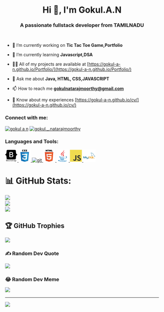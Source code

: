 <h1 align="center">Hi 👋, I'm Gokul.A.N</h1>
<h3 align="center">A passionate fullstack developer from TAMILNADU</h3>

<p align="left"> <a href="https://twitter.com/" target="blank"><img src="https://img.shields.io/twitter/follow/?logo=twitter&style=for-the-badge" alt="" /></a> </p>

- 🔭 I’m currently working on **Tic Tac Toe Game,Portfolio**

- 🌱 I’m currently learning **Javascript,DSA**

- 👨‍💻 All of my projects are available at [https://gokul-a-n.github.io/Portfolio/](https://gokul-a-n.github.io/Portfolio/)

- 💬 Ask me about **Java, HTML, CSS,JAVASCRIPT**

- 📫 How to reach me **gokulnatarajmoorthy@gmail.com**

- 📄 Know about my experiences [https://gokul-a-n.github.io/cv/](https://gokul-a-n.github.io/cv/)

<h3 align="left">Connect with me:</h3>
<p align="left">
<a href="https://www.linkedin.com/mwlite/home" target="blank"><img align="center" src="https://raw.githubusercontent.com/rahuldkjain/github-profile-readme-generator/master/src/images/icons/Social/linked-in-alt.svg" alt="gokul a n" height="30" width="40" /></a>
<a href="https://instagram.com/gokul._.natarajmoorthy" target="blank"><img align="center" src="https://raw.githubusercontent.com/rahuldkjain/github-profile-readme-generator/master/src/images/icons/Social/instagram.svg" alt="gokul._.natarajmoorthy" height="30" width="40" /></a>
</p>

<h3 align="left">Languages and Tools:</h3>
<p align="left"> <a href="https://getbootstrap.com" target="_blank" rel="noreferrer"> <img src="https://raw.githubusercontent.com/devicons/devicon/master/icons/bootstrap/bootstrap-plain-wordmark.svg" alt="bootstrap" width="40" height="40"/> </a> <a href="https://www.w3schools.com/css/" target="_blank" rel="noreferrer"> <img src="https://raw.githubusercontent.com/devicons/devicon/master/icons/css3/css3-original-wordmark.svg" alt="css3" width="40" height="40"/> </a> <a href="https://git-scm.com/" target="_blank" rel="noreferrer"> <img src="https://www.vectorlogo.zone/logos/git-scm/git-scm-icon.svg" alt="git" width="40" height="40"/> </a> <a href="https://www.w3.org/html/" target="_blank" rel="noreferrer"> <img src="https://raw.githubusercontent.com/devicons/devicon/master/icons/html5/html5-original-wordmark.svg" alt="html5" width="40" height="40"/> </a> <a href="https://www.java.com" target="_blank" rel="noreferrer"> <img src="https://raw.githubusercontent.com/devicons/devicon/master/icons/java/java-original.svg" alt="java" width="40" height="40"/> </a> <a href="https://developer.mozilla.org/en-US/docs/Web/JavaScript" target="_blank" rel="noreferrer"> <img src="https://raw.githubusercontent.com/devicons/devicon/master/icons/javascript/javascript-original.svg" alt="javascript" width="40" height="40"/> </a> <a href="https://www.mysql.com/" target="_blank" rel="noreferrer"> <img src="https://raw.githubusercontent.com/devicons/devicon/master/icons/mysql/mysql-original-wordmark.svg" alt="mysql" width="40" height="40"/> </a> </p>


# 📊 GitHub Stats:
![](https://github-readme-stats.vercel.app/api?username=GOKUL-A-N&theme=nightowl&hide_border=false&include_all_commits=true&count_private=false)<br/>
![](https://github-readme-streak-stats.herokuapp.com/?user=GOKUL-A-N&theme=nightowl&hide_border=false)<br/>
![](https://github-readme-stats.vercel.app/api/top-langs/?username=GOKUL-A-N&theme=nightowl&hide_border=false&include_all_commits=true&count_private=false&layout=compact)

## 🏆 GitHub Trophies
![](https://github-profile-trophy.vercel.app/?username=GOKUL-A-N&theme=radical&no-frame=false&no-bg=true&margin-w=4)

### ✍️ Random Dev Quote
![](https://quotes-github-readme.vercel.app/api?type=horizontal&theme=dark)

### 😂 Random Dev Meme
<img src="https://random-memer.herokuapp.com/" width="512px"/>

---
[![](https://visitcount.itsvg.in/api?id=GOKUL-A-N&icon=2&color=6)](https://visitcount.itsvg.in)

<!-- Proudly created with GPRM ( https://gprm.itsvg.in ) -->
